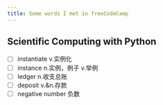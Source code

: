 ```yaml
---
title: Some words I met in freeCodeCamp
---
```


## Scientific Computing with Python

- [ ] instantiate v.实例化
- [ ] instance n.实例，例子 v.举例
- [ ] ledger n.收支总账
- [ ] deposit v.&n.存款
- [ ] negative number 负数